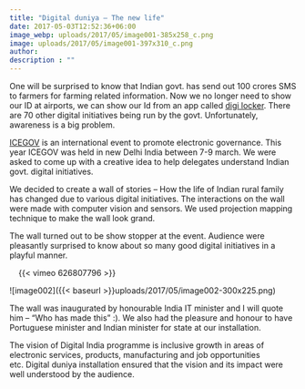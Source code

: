 ```yaml
---
title: "Digital duniya – The new life"
date: 2017-05-03T12:52:36+06:00
image_webp: uploads/2017/05/image001-385x258_c.png
image: uploads/2017/05/image001-397x310_c.png
author: 
description : ""
---
```


One will be surprised to know that Indian govt. has send out 100 crores SMS to farmers for farming related information. Now we no longer need to show our ID at airports, we can show our Id from an app called [digi locker](https://digilocker.gov.in/). There are 70 other digital initiatives being run by the govt. Unfortunately, awareness is a big problem.

[ICEGOV](http://www.icegov.org/) is an international event to promote electronic governance. This year ICEGOV was held in new Delhi India between 7-9 march. We were asked to come up with a creative idea to help delegates understand Indian govt. digital initiatives.

<!-- ![image001]({{< baseurl >}}uploads/2017/05/image001-300x225.png)
 -->
We decided to create a wall of stories – How the life of Indian rural family has changed due to various digital initiatives. The interactions on the wall were made with computer vision and sensors. We used projection mapping technique to make the wall look grand.

The wall turned out to be show stopper at the event. Audience were pleasantly surprised to know about so many good digital initiatives in a playful manner.

&nbsp;
&nbsp;
{{< vimeo 626807796 >}}
&nbsp;
&nbsp;
   
![image002]({{< baseurl >}}uploads/2017/05/image002-300x225.png)
&nbsp;
&nbsp;
   
The wall was inaugurated by honourable India IT minister and I will quote him – “Who has made this” :). We also had the pleasure and honour to have Portuguese minister and Indian minister for state at our installation.

The vision of Digital India programme is inclusive growth in areas of electronic services, products, manufacturing and job opportunities etc. Digital duniya installation ensured that the vision and its impact were well understood by the audience.
